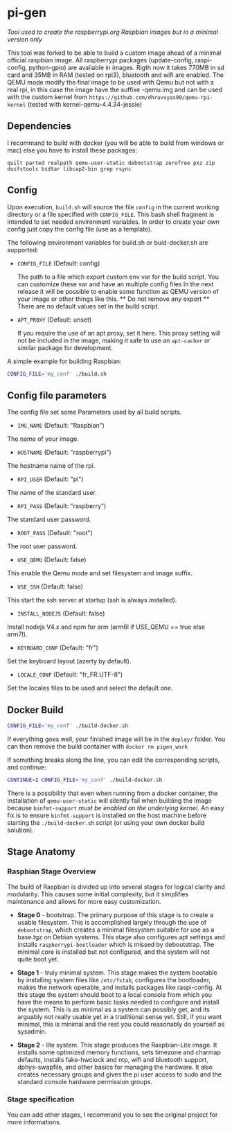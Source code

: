 # pi-gen
_Tool used to create the raspberrypi.org Raspbian images but in a minimal version only_

This tool was forked to be able to build a custom image ahead of a minimal official raspbian image.
All raspberrypi packages (update-config, raspi-config, python-gpio) are available in images.
Rigth now it takes 770MB in sd card and 35MB in RAM (tested on rpi3), bluetooth and wifi are enabled.
The QEMU mode modify the final image to be used with Qemu but not with a real rpi, in this case the image have the suffixe -qemu.img
and can be used with the custom kernel from `https://github.com/dhruvvyas90/qemu-rpi-kernel` (tested with kernel-qemu-4.4.34-jessie)

## Dependencies

I recommand to build with docker (you will be able to build from windows or mac) else you have to install these packages:

`quilt parted realpath qemu-user-static debootstrap zerofree pxz zip dosfstools bsdtar libcap2-bin grep rsync`

## Config

Upon execution, `build.sh` will source the file `config` in the current
working directory or a file specified with `CONFIG_FILE`.  This bash shell fragment is intended to set needed
environment variables. In order to create your own config just copy the config file (use as a template).

The following environment variables for build.sh or buid-docker.sh are supported:

 * `CONFIG_FILE` (Default: config)

   The path to a file which export custom env var for the build script. You can customize these var and have an multiple config files
   In the next release it will be possible to enable some function as QEMU version of your image or other things like this.
   ** Do not remove any export ** There are no default values set in the build script.

 * `APT_PROXY` (Default: unset)

   If you require the use of an apt proxy, set it here.  This proxy setting
   will not be included in the image, making it safe to use an `apt-cacher` or
   similar package for development.

A simple example for building Raspbian:

```bash
CONFIG_FILE='my_conf' ./build.sh
```

## Config file parameters

The config file set some Parameters used by all build scripts.

  * `IMG_NAME` (Default: <string> "Raspbian")

  The name of your image.

  * `HOSTNAME` (Default: <string> "raspberrypi")

  The hostname name of the rpi.

  * `RPI_USER` (Default: <string> "pi")

  The name of the standard user.

  * `RPI_PASS` (Default: <string> "raspberry")

  The standard user password.

  * `ROOT_PASS` (Default: <string> "root")

  The root user password.

  * `USE_QEMU` (Default: <boolean> false)

  This enable the Qemu mode and set filesystem and image suffix.

  * `USE_SSH` (Default: <boolean> false)

  This start the ssh server at startup (ssh is always installed).

  * `INSTALL_NODEJS` (Default: <boolean> false)

  Install nodejs V4.x and npm for arm (arm6l if USE_QEMU == true else arm7l).

  * `KEYBOARD_CONF` (Default: <string> "fr")

  Set the keyboard layout (azerty by default).

  * `LOCALE_CONF` (Default: <string> "fr_FR.UTF-8")

  Set the locales files to be used and select the default one.

## Docker Build

```bash
CONFIG_FILE='my_conf' ./build-docker.sh
```
If everything goes well, your finished image will be in the `deploy/` folder.
You can then remove the build container with `docker rm pigen_work`

If something breaks along the line, you can edit the corresponding scripts, and
continue:

```bash
CONTINUE=1 CONFIG_FILE='my_conf' ./build-docker.sh
```

There is a possibility that even when running from a docker container, the installation of `qemu-user-static` will silently fail when building the image because `binfmt-support` _must be enabled on the underlying kernel_. An easy fix is to ensure `binfmt-support` is installed on the host machine before starting the `./build-docker.sh` script (or using your own docker build solution).

## Stage Anatomy

### Raspbian Stage Overview

The build of Raspbian is divided up into several stages for logical clarity
and modularity.  This causes some initial complexity, but it simplifies
maintenance and allows for more easy customization.

 - **Stage 0** - bootstrap.  The primary purpose of this stage is to create a
   usable filesystem.  This is accomplished largely through the use of
   `debootstrap`, which creates a minimal filesystem suitable for use as a
   base.tgz on Debian systems.  This stage also configures apt settings and
   installs `raspberrypi-bootloader` which is missed by debootstrap.  The
   minimal core is installed but not configured, and the system will not quite
   boot yet.

 - **Stage 1** - truly minimal system.  This stage makes the system bootable by
   installing system files like `/etc/fstab`, configures the bootloader, makes
   the network operable, and installs packages like raspi-config.  At this
   stage the system should boot to a local console from which you have the
   means to perform basic tasks needed to configure and install the system.
   This is as minimal as a system can possibly get, and its arguably not
   really usable yet in a traditional sense yet.  Still, if you want minimal,
   this is minimal and the rest you could reasonably do yourself as sysadmin.

 - **Stage 2** - lite system.  This stage produces the Raspbian-Lite image.  It
   installs some optimized memory functions, sets timezone and charmap
   defaults, installs fake-hwclock and ntp, wifi and bluetooth support,
   dphys-swapfile, and other basics for managing the hardware.  It also
   creates necessary groups and gives the pi user access to sudo and the
   standard console hardware permission groups.


### Stage specification
You can add other stages, I recommand you to see the original project for more informations.
